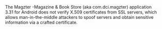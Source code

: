 The Magzter -Magazine & Book Store (aka com.dci.magzter) application 3.31 for Android does not verify X.509 certificates from SSL servers, which allows man-in-the-middle attackers to spoof servers and obtain sensitive information via a crafted certificate.